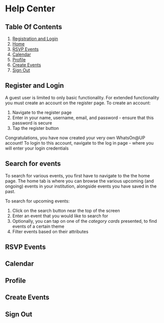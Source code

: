 # Help Center
## Table Of Contents
1. [Registration and Login](#registration-and-login)
2. [Home](#home)
3. [RSVP Events](#rsvp-events)
4. [Calendar](#calendar)
5. [Profile](#profile)
6. [Create Events](#create-events)
7. [Sign Out](#sign-out)

## Register and Login
A guest user is limited to only basic functionality. For extended functionality you must create an account on the register page. To create an account: <br>
1. Navigate to the register page
2. Enter in your name, username, email, and password - ensure that this password is secure
3. Tap the register button

Congratulations, you have now created your very own WhatsOn@UP account! To login to this account, navigate to the log in page - where you will enter your login credentials

## Search for events
To search for various events, you first have to navigate to the the home page. The home tab is where you can browse the various upcoming (and ongoing) events in your institution, alongside events you have saved in the past.

To search for upcoming events:
1. Click on the search button near the top of the screen
2. Enter an event that you would like to search for
3. Optionally, you can tap on one of the _category cards_ presented, to find events of a certain theme
4. Filter events based on their attributes

## RSVP Events

## Calendar

## Profile

## Create Events

## Sign Out

